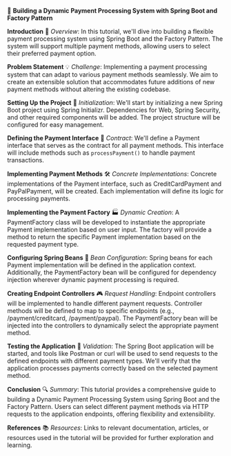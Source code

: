 
🚀 **Building a Dynamic Payment Processing System with Spring Boot and Factory Pattern**

**Introduction**
📝 _Overview_: In this tutorial, we'll dive into building a flexible payment processing system using Spring Boot and the Factory Pattern. The system will support multiple payment methods, allowing users to select their preferred payment option.

**Problem Statement**
💡 _Challenge_: Implementing a payment processing system that can adapt to various payment methods seamlessly. We aim to create an extensible solution that accommodates future additions of new payment methods without altering the existing codebase.

**Setting Up the Project**
🔧 _Initialization_: We'll start by initializing a new Spring Boot project using Spring Initializr. Dependencies for Web, Spring Security, and other required components will be added. The project structure will be configured for easy management.

**Defining the Payment Interface**
📑 _Contract_: We'll define a Payment interface that serves as the contract for all payment methods. This interface will include methods such as `processPayment()` to handle payment transactions.

**Implementing Payment Methods**
🛠️ _Concrete Implementations_: Concrete implementations of the Payment interface, such as CreditCardPayment and PayPalPayment, will be created. Each implementation will define its logic for processing payments.

**Implementing the Payment Factory**
🏭 _Dynamic Creation_: A PaymentFactory class will be developed to instantiate the appropriate Payment implementation based on user input. The factory will provide a method to return the specific Payment implementation based on the requested payment type.

**Configuring Spring Beans**
🌱 _Bean Configuration_: Spring beans for each Payment implementation will be defined in the application context. Additionally, the PaymentFactory bean will be configured for dependency injection wherever dynamic payment processing is required.

**Creating Endpoint Controllers**
🎮 _Request Handling_: Endpoint controllers will be implemented to handle different payment requests. Controller methods will be defined to map to specific endpoints (e.g., /payment/creditcard, /payment/paypal). The PaymentFactory bean will be injected into the controllers to dynamically select the appropriate payment method.

**Testing the Application**
🧪 _Validation_: The Spring Boot application will be started, and tools like Postman or curl will be used to send requests to the defined endpoints with different payment types. We'll verify that the application processes payments correctly based on the selected payment method.

**Conclusion**
🔍 _Summary_: This tutorial provides a comprehensive guide to building a Dynamic Payment Processing System using Spring Boot and the Factory Pattern. Users can select different payment methods via HTTP requests to the application endpoints, offering flexibility and extensibility.

**References**
📚 _Resources_: Links to relevant documentation, articles, or resources used in the tutorial will be provided for further exploration and learning.